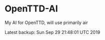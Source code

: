 # OpenTTD-AI
My AI for OpenTTD, will use primarily air

Latest backup: Sun Sep 29 21:48:01 UTC 2019
